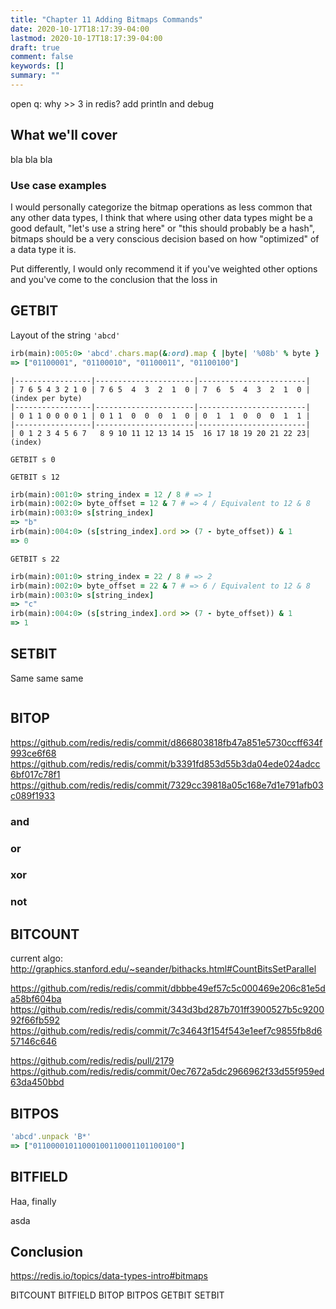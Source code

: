 ```yaml
---
title: "Chapter 11 Adding Bitmaps Commands"
date: 2020-10-17T18:17:39-04:00
lastmod: 2020-10-17T18:17:39-04:00
draft: true
comment: false
keywords: []
summary: ""
---
```


open q: why >> 3 in redis? add println and debug

## What we'll cover

bla bla bla

### Use case examples

I would personally categorize the bitmap operations as less common that any other data types, I think that where using other data types might be a good default, "let's use a string here" or "this should probably be a hash", bitmaps should be a very conscious decision based on how "optimized" of a data type it is.

Put differently, I would only recommend it if you've weighted other options and you've come to the conclusion that the loss in 

## GETBIT

Layout of the string `'abcd'`

``` ruby
irb(main):005:0> 'abcd'.chars.map(&:ord).map { |byte| '%08b' % byte }
=> ["01100001", "01100010", "01100011", "01100100"]
```

```
|-----------------|----------------------|------------------------|
| 7 6 5 4 3 2 1 0 | 7 6 5  4  3  2  1  0 | 7  6  5  4  3  2  1  0 | (index per byte)
|-----------------|----------------------|------------------------|
| 0 1 1 0 0 0 0 1 | 0 1 1  0  0  0  1  0 | 0  1  1  0  0  0  1  1 |
|-----------------|----------------------|------------------------|
| 0 1 2 3 4 5 6 7   8 9 10 11 12 13 14 15  16 17 18 19 20 21 22 23| (index)
```

`GETBIT s 0`

`GETBIT s 12`

``` ruby
irb(main):001:0> string_index = 12 / 8 # => 1
irb(main):002:0> byte_offset = 12 & 7 # => 4 / Equivalent to 12 & 8
irb(main):003:0> s[string_index]
=> "b"
irb(main):004:0> (s[string_index].ord >> (7 - byte_offset)) & 1
=> 0
```

`GETBIT s 22`

``` ruby
irb(main):001:0> string_index = 22 / 8 # => 2
irb(main):002:0> byte_offset = 22 & 7 # => 6 / Equivalent to 12 & 8
irb(main):003:0> s[string_index]
=> "c"
irb(main):004:0> (s[string_index].ord >> (7 - byte_offset)) & 1
=> 1
```

## SETBIT

Same same same

``` ruby
```

## BITOP

https://github.com/redis/redis/commit/d866803818fb47a851e5730ccff634f993ce6f68
https://github.com/redis/redis/commit/b3391fd853d55b3da04ede024adcc6bf017c78f1
https://github.com/redis/redis/commit/7329cc39818a05c168e7d1e791afb03c089f1933

### and

### or

### xor

### not

## BITCOUNT

current algo: http://graphics.stanford.edu/~seander/bithacks.html#CountBitsSetParallel

https://github.com/redis/redis/commit/dbbbe49ef57c5c000469e206c81e5da58bf604ba
https://github.com/redis/redis/commit/343d3bd287b701ff3900527b5c920092f66fb592
https://github.com/redis/redis/commit/7c34643f154f543e1eef7c9855fb8d657146c646

https://github.com/redis/redis/pull/2179
https://github.com/redis/redis/commit/0ec7672a5dc2966962f33d55f959ed63da450bbd


## BITPOS

``` ruby
'abcd'.unpack 'B*'
=> ["01100001011000100110001101100100"]
```

## BITFIELD

Haa, finally

asda

## Conclusion


https://redis.io/topics/data-types-intro#bitmaps

BITCOUNT
BITFIELD
BITOP
BITPOS
GETBIT
SETBIT
